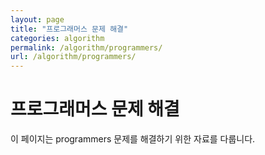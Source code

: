 ```yaml
---
layout: page
title: "프로그래머스 문제 해결"
categories: algorithm
permalink: /algorithm/programmers/
url: /algorithm/programmers/
---
```


# 프로그래머스 문제 해결

이 페이지는 programmers 문제를 해결하기 위한 자료를 다룹니다.
